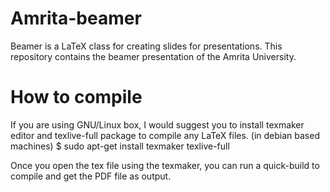 Amrita-beamer
=============
Beamer is a LaTeX class for creating slides for presentations.
This repository contains the beamer presentation of the Amrita
University.

How to compile
==============
If you are using GNU/Linux box, I would suggest you to install
texmaker editor and texlive-full package to compile any LaTeX 
files. 
(in debian based machines)
$ sudo apt-get install texmaker texlive-full

Once you open the tex file using the texmaker, you can run a 
quick-build to compile and get the PDF file as output. 
